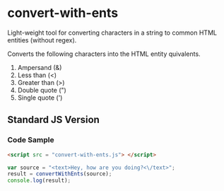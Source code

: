 # convert-with-ents
Light-weight tool for converting characters in a string to common HTML entities (without regex).

Converts the following characters into the HTML entity quivalents.

1. Ampersand (&)
2. Less than (<)
3. Greater than (>)
4. Double quote (")
5. Single quote (')

## Standard JS Version 

### Code Sample


```html
<script src = "convert-with-ents.js"> </script>
```
```javascript
var source = "<text>Hey, how are you doing?<\/text>";
result = convertWithEnts(source);
console.log(result);
```
